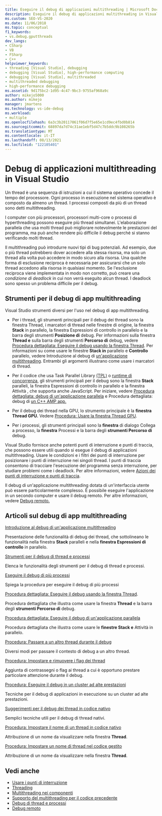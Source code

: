 ```yaml
---
title: Eseguire il debug di applicazioni multithreading | Microsoft Docs
description: Eseguire il debug di applicazioni multithreading in Visual Studio. Esaminare gli strumenti e altri articoli sul debug di app multithreading.
ms.custom: SEO-VS-2020
ms.date: 11/06/2018
ms.topic: conceptual
f1_keywords:
- vs.debug.gputthreads
dev_langs:
- CSharp
- VB
- FSharp
- C++
helpviewer_keywords:
- threading [Visual Studio], debugging
- debugging [Visual Studio], high-performance computing
- debugging [Visual Studio], multithreaded
- multithreaded debugging
- high-performance debugging
ms.assetid: 9d175bc2-1d95-4c47-9bc3-9755af968a9c
author: mikejo5000
ms.author: mikejo
manager: jmartens
ms.technology: vs-ide-debug
ms.workload:
- multiple
ms.openlocfilehash: 6a3c3b20117061f06d7f5e65e1cd9ec4fbd0b814
ms.sourcegitcommit: 68897da7d74c31ae1ebf5d47c7b5ddc9b108265b
ms.translationtype: MT
ms.contentlocale: it-IT
ms.lasthandoff: 08/13/2021
ms.locfileid: "122105401"
---
```

# <a name="debug-multithreaded-applications-in-visual-studio"></a>Debug di applicazioni multithreading in Visual Studio
Un thread è una sequenza di istruzioni a cui il sistema operativo concede il tempo del processore. Ogni processo in esecuzione nel sistema operativo è composto da almeno un thread. I processi composti da più di un thread sono detti multithreading.

I computer con più processori, processori multi-core o processi di hyperthreading possono eseguire più thread simultanei. L'elaborazione parallela che usa molti thread può migliorare notevolmente le prestazioni del programma, ma può anche rendere più difficile il debug perché si stanno verificando molti thread.

Il multithreading può introdurre nuovi tipi di bug potenziali. Ad esempio, due o più thread potrebbero dover accedere alla stessa risorsa, ma solo un thread alla volta può accedere in modo sicuro alla risorsa. Una qualche forma di esclusione reciproca è necessaria per assicurarsi che un solo thread accedono alla risorsa in qualsiasi momento. Se l'esclusione reciproca viene implementata in modo non corretto, può creare una *condizione di deadlock* in cui non verrà eseguito alcun thread. I deadlock sono spesso un problema difficile per il debug.

## <a name="tools-for-debugging-multithreaded-apps"></a>Strumenti per il debug di app multithreading

Visual Studio strumenti diversi per l'uso nel debug di app multithreading.

- Per i thread, gli strumenti  principali per il debug dei thread sono la finestra  Thread, i marcatori di thread nelle finestre di origine, la finestra **Stack** in parallelo, la finestra Espressioni di controllo in parallelo e la barra degli strumenti **Posizione di** debug. Per informazioni sulla finestra **Thread e** sulla barra degli strumenti **Percorso di** debug, vedere [Procedura dettagliata: Eseguire il debug usando la finestra Thread](../debugger/how-to-use-the-threads-window.md). Per informazioni su come usare le finestre **Stack in** parallelo e **Controllo** parallelo, vedere Introduzione al debug di [un'applicazione multithreading](../debugger/get-started-debugging-multithreaded-apps.md). Entrambi gli argomenti illustrano come usare i marcatori di thread.

- Per il codice che usa Task Parallel Library [(TPL)](/dotnet/standard/parallel-programming/task-parallel-library-tpl) o [runtime di concorrenza](/cpp/parallel/concrt/concurrency-runtime/), gli strumenti principali per il  debug sono la  finestra **Stack** paralleli, la finestra Espressioni di controllo in parallelo e la finestra Attività , che supporta anche JavaScript. Per iniziare, vedere [Procedura dettagliata: debug di un'applicazione parallela](../debugger/walkthrough-debugging-a-parallel-application.md) e Procedura dettagliata: debug di [un C++ AMP app.](/cpp/parallel/amp/walkthrough-debugging-a-cpp-amp-application)

- Per il debug dei thread nella GPU, lo strumento principale è la **finestra Thread GPU.** Vedere [Procedura: Usare la finestra Thread GPU](../debugger/how-to-use-the-gpu-threads-window.md).

- Per i processi, gli strumenti principali sono la **finestra** di dialogo Collega a processo, la **finestra** Processi e la barra degli **strumenti Percorso di** debug.

Visual Studio fornisce anche potenti punti di interruzione e punti di traccia, che possono essere utili quando si esegue il debug di applicazioni multithreading. Usare le condizioni e i filtri dei punti di interruzione per posizionare i punti di interruzione nei singoli thread. I punti di traccia consentono di tracciare l'esecuzione del programma senza interruzione, per studiare problemi come i deadlock. Per altre informazioni, vedere [Azioni dei punti di interruzione e punti di traccia](../debugger/using-breakpoints.md#BKMK_Print_to_the_Output_window_with_tracepoints).

Il debug di un'applicazione multithreading dotata di un'interfaccia utente può essere particolarmente complesso. È possibile eseguire l'applicazione in un secondo computer e usare il debug remoto. Per altre informazioni, vedere [Debug remoto.](../debugger/remote-debugging.md)

## <a name="articles-about-debugging-multithreaded-apps"></a>Articoli sul debug di app multithreading

 [Introduzione al debug di un'applicazione multithreading](../debugger/get-started-debugging-multithreaded-apps.md)

Presentazione delle funzionalità di debug dei thread, che sottolineano le funzionalità nella finestra **Stack** paralleli e nella **finestra Espressioni di controllo** in parallelo.

 [Strumenti per il debug di thread e processi](../debugger/debug-threads-and-processes.md)

Elenca le funzionalità degli strumenti per il debug di thread e processi.

 [Eseguire il debug di più processi](../debugger/debug-multiple-processes.md)

Spiega la procedura per eseguire il debug di più processi

 [Procedura dettagliata: Eseguire il debug usando la finestra Thread](../debugger/how-to-use-the-threads-window.md).

Procedura dettagliata che illustra come usare la finestra **Thread** e la barra degli **strumenti Percorso di** debug.

 [Procedura dettagliata: Eseguire il debug di un'applicazione parallela](../debugger/walkthrough-debugging-a-parallel-application.md)

Procedura dettagliata che illustra come usare le **finestre Stack e** Attività in parallelo. 

 [Procedura: Passare a un altro thread durante il debug](../debugger/how-to-switch-to-another-thread-while-debugging.md)

Diversi modi per passare il contesto di debug a un altro thread.

 [Procedura: Impostare e rimuovere i flag dei thread](../debugger/how-to-flag-and-unflag-threads.md)

Aggiunta di contrassegni o flag ai thread a cui è opportuno prestare particolare attenzione durante il debug.

 [Procedura: Eseguire il debug in un cluster ad alte prestazioni](../debugger/how-to-debug-on-a-high-performance-cluster.md)

Tecniche per il debug di applicazioni in esecuzione su un cluster ad alte prestazioni.

 [Suggerimenti per il debug dei thread in codice nativo](../debugger/tips-for-debugging-threads-in-native-code.md)

Semplici tecniche utili per il debug di thread nativi.

 [Procedura: Impostare il nome di un thread in codice nativo](../debugger/how-to-set-a-thread-name-in-native-code.md)

Attribuzione di un nome da visualizzare nella finestra **Thread**.

 [Procedura: Impostare un nome di thread nel codice gestito](../debugger/how-to-set-a-thread-name-in-managed-code.md)

Attribuzione di un nome da visualizzare nella finestra **Thread**.

## <a name="see-also"></a>Vedi anche

- [Usare i punti di interruzione](../debugger/using-breakpoints.md)
- [Threading](/dotnet/standard/threading/index)
- [Multithreading nei componenti](/previous-versions/3es4b6yy(v=vs.140))
- [Supporto del multithreading per il codice precedente](/cpp/parallel/multithreading-support-for-older-code-visual-cpp)
- [Debug di thread e processi](../debugger/debug-threads-and-processes.md)
- [Debug remoto](../debugger/remote-debugging.md)